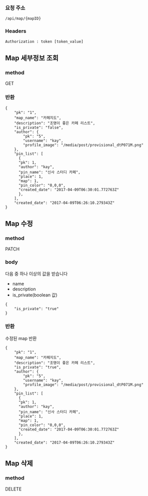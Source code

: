 ### 요청 주소

```
/api/map/{mapID}
```
### Headers
```
Authorization : token [token_value]
```


## Map 세부정보 조회

### method

GET

### 반환

```
{
    "pk": "1",
    "map_name": "카페지도",
    "description": "조명이 좋은 카페 리스트",
    "is_private": "false",
    "author": {
        "pk": "5",
        "username": "kay",
        "profile_image": "/media/post/provisional_dtP071M.png"
    },
    "pin_list": [
      {
      "pk": 1,
      "author": "kay",
      "pin_name": "신사 스터디 카페",
      "place": 1,
      "map": 1,
      "pin_color": "0,0,0",
      "created_date": "2017-04-09T06:30:01.772763Z"
      },
    ],
    "created_date": "2017-04-09T06:26:10.279343Z"
}
```

## Map 수정

### method

PATCH

### body

다음 중 하나 이상의 값을 받습니다  

- name
- description
- is_private(boolean 값)

```
{
    "is_private": "true"
}
```

### 반환

수정된 map 반환

```
{
    "pk": "1",
    "map_name": "카페지도",
    "description": "조명이 좋은 카페 리스트",
    "is_private": "true",
    "author": {
        "pk": "5",
        "username": "kay",
        "profile_image": "/media/post/provisional_dtP071M.png"
    },
    "pin_list": [
      {
      "pk": 1,
      "author": "kay",
      "pin_name": "신사 스터디 카페",
      "place": 1,
      "map": 1,
      "pin_color": "0,0,0",
      "created_date": "2017-04-09T06:30:01.772763Z"
      },
    ],
    "created_date": "2017-04-09T06:26:10.279343Z"
}
```

## Map 삭제

### method

DELETE